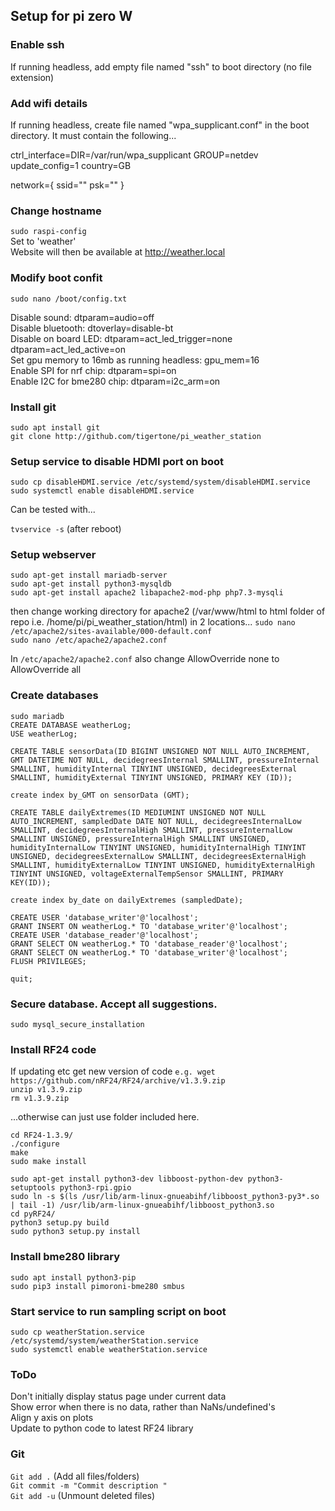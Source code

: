 ## Setup for pi zero W

### Enable ssh
If running headless, add empty file named "ssh" to boot directory (no file extension)  
    
### Add wifi details
If running headless, create file named "wpa_supplicant.conf" in the boot directory. It must contain the following...
    
ctrl_interface=DIR=/var/run/wpa_supplicant GROUP=netdev
update_config=1
country=GB

network={
 ssid="<Name of your wireless LAN>"
 psk="<Password for your wireless LAN>"
}

### Change hostname 
`sudo raspi-config`  
Set to 'weather'  
Website will then be available at http://weather.local

### Modify boot confit

`sudo nano /boot/config.txt`  

Disable sound: dtparam=audio=off  
Disable bluetooth: dtoverlay=disable-bt  
Disable on board LED: dtparam=act_led_trigger=none  
                      dtparam=act_led_active=on  
Set gpu memory to 16mb as running headless: gpu_mem=16  
Enable SPI for nrf chip: dtparam=spi=on  
Enable I2C for bme280 chip: dtparam=i2c_arm=on  

### Install git
`sudo apt install git`  
`git clone http://github.com/tigertone/pi_weather_station`  


### Setup service to disable HDMI port on boot 
`sudo cp disableHDMI.service /etc/systemd/system/disableHDMI.service`  
`sudo systemctl enable disableHDMI.service`  

Can be tested with...

`tvservice -s`    (after reboot)


### Setup webserver
`sudo apt-get install mariadb-server`  
`sudo apt-get install python3-mysqldb`  
`sudo apt-get install apache2 libapache2-mod-php php7.3-mysqli`  

then change working directory for apache2 (/var/www/html to html folder of repo i.e. /home/pi/pi_weather_station/html) in 2 locations...
`sudo nano /etc/apache2/sites-available/000-default.conf`  
`sudo nano /etc/apache2/apache2.conf` 

In `/etc/apache2/apache2.conf` also change AllowOverride none to AllowOverride all
 

### Create databases
`sudo mariadb`  
`CREATE DATABASE weatherLog;`  
`USE weatherLog;`

`CREATE TABLE sensorData(ID BIGINT UNSIGNED NOT NULL AUTO_INCREMENT, GMT DATETIME NOT NULL, decidegreesInternal SMALLINT, pressureInternal SMALLINT, humidityInternal TINYINT UNSIGNED, decidegreesExternal SMALLINT,
humidityExternal TINYINT UNSIGNED, PRIMARY KEY (ID));`

`create index by_GMT on sensorData (GMT);`

`CREATE TABLE dailyExtremes(ID MEDIUMINT UNSIGNED NOT NULL AUTO_INCREMENT, sampledDate DATE NOT NULL, decidegreesInternalLow SMALLINT, decidegreesInternalHigh SMALLINT, pressureInternalLow SMALLINT UNSIGNED, pressureInternalHigh SMALLINT UNSIGNED, humidityInternalLow TINYINT UNSIGNED, humidityInternalHigh TINYINT UNSIGNED, decidegreesExternalLow SMALLINT, decidegreesExternalHigh SMALLINT, humidityExternalLow TINYINT UNSIGNED, humidityExternalHigh TINYINT UNSIGNED, voltageExternalTempSensor SMALLINT, PRIMARY KEY(ID));`

`create index by_date on dailyExtremes (sampledDate);`

`CREATE USER 'database_writer'@'localhost';`  	
`GRANT INSERT ON weatherLog.* TO 'database_writer'@'localhost';`  	
`CREATE USER 'database_reader'@'localhost';`  	
`GRANT SELECT ON weatherLog.* TO 'database_reader'@'localhost';`  
`GRANT SELECT ON weatherLog.* TO 'database_writer'@'localhost';`  
`FLUSH PRIVILEGES;`

`quit;`



### Secure database. Accept all suggestions.
`sudo mysql_secure_installation`

### Install RF24 code
If updating etc get new version of code
`e.g. wget https://github.com/nRF24/RF24/archive/v1.3.9.zip`  
`unzip v1.3.9.zip`  
`rm v1.3.9.zip` 

...otherwise can just use folder included here.

`cd RF24-1.3.9/`  
`./configure`  
`make`   
`sudo make install`  

`sudo apt-get install python3-dev libboost-python-dev python3-setuptools python3-rpi.gpio`  
`sudo ln -s $(ls /usr/lib/arm-linux-gnueabihf/libboost_python3-py3*.so | tail -1) /usr/lib/arm-linux-gnueabihf/libboost_python3.so`  
`cd pyRF24/`  
`python3 setup.py build`  
`sudo python3 setup.py install`  


### Install bme280 library
`sudo apt install python3-pip`  
`sudo pip3 install pimoroni-bme280 smbus`  


### Start service to run sampling script on boot
`sudo cp weatherStation.service /etc/systemd/system/weatherStation.service`  
`sudo systemctl enable weatherStation.service`  


### ToDo
Don't initially display status page under current data  
Show error when there is no data, rather than NaNs/undefined's     
Align y axis on plots   
Update to python code to latest RF24 library  


### Git
`Git add .` (Add all files/folders)  
`Git commit -m "Commit description "`  
`Git add -u`  (Unmount deleted files)  
